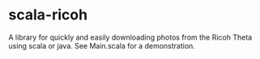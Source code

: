 # scala-ricoh
A library for quickly and easily downloading photos from the Ricoh Theta using scala or java. See Main.scala for a demonstration.
